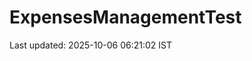 # ExpensesManagementTest




























































































































































































































































Last updated: 2025-10-06 06:21:02 IST
